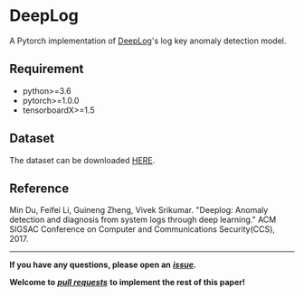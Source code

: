 # DeepLog
A Pytorch implementation of [DeepLog](https://www.cs.utah.edu/~lifeifei/papers/deeplog.pdf)'s log key anomaly detection model.


## Requirement
* python>=3.6
* pytorch>=1.0.0
* tensorboardX>=1.5

## Dataset
The dataset can be downloaded [HERE](https://www.cs.utah.edu/~mind/papers/deeplog_misc.html).

## Reference
Min Du, Feifei Li, Guineng Zheng, Vivek Srikumar. "Deeplog: Anomaly detection and diagnosis from system logs through deep learning." ACM SIGSAC Conference on Computer and Communications Security(CCS), 2017.

---
**If you have any questions, please open an** ***[issue](https://github.com/wuyifan18/DeepLog/issues).***

**Welcome to** ***[pull requests](https://github.com/wuyifan18/DeepLog/pulls)*** **to implement the rest of this paper!**
